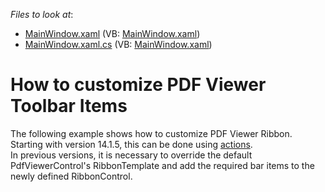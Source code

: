 <!-- default file list -->
*Files to look at*:

* [MainWindow.xaml](./CS/DXSample/MainWindow.xaml) (VB: [MainWindow.xaml](./VB/DXSample/MainWindow.xaml))
* [MainWindow.xaml.cs](./CS/DXSample/MainWindow.xaml.cs) (VB: [MainWindow.xaml](./VB/DXSample/MainWindow.xaml))
<!-- default file list end -->
# How to customize PDF Viewer Toolbar Items


<p>The following example shows how to customize PDF Viewer Ribbon. Starting with version 14.1.5, this can be done using <a href="https://documentation.devexpress.com/#WPF/CustomDocument7045">actions</a>.<br>In previous versions, it is necessary to override the default PdfViewerControl's RibbonTemplate and add the required bar items to the newly defined RibbonControl.</p>

<br/>


